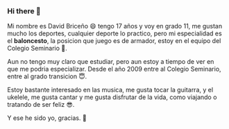 ### Hi there 👋
Mi nombre es David Briceño :smile: tengo 17 años y voy en grado 11, me gustan mucho los deportes, cualquier deporte lo practico, pero mi especialidad es el **baloncesto**, la posicion que juego es de armador, estoy en el equipo del Colegio Seminario 	:star_struck:.

Aun no tengo muy claro que estudiar, pero aun estoy a tiempo de ver en que me podria especializar.
Desde el año 2009 entre al Colegio Seminario, entre al grado transicion :innocent:.

Estoy bastante interesado en las musica, me gusta tocar la guitarra, y el ukelele, me gusta cantar y me gusta disfrutar de la vida, 
como viajando o tratando de ser feliz :sunglasses:.

Y ese he sido yo, gracias. :partying_face:
